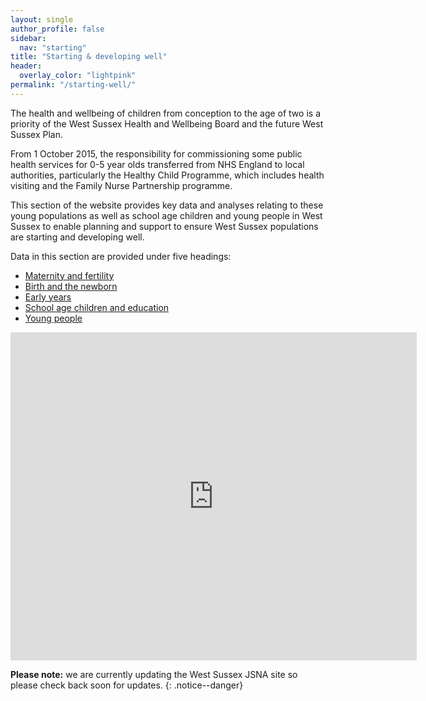 ```yaml
---
layout: single
author_profile: false
sidebar:
  nav: "starting"
title: "Starting & developing well"
header: 
  overlay_color: "lightpink"
permalink: "/starting-well/"
---
```

The health and wellbeing of children from conception to the age of two is a priority of the West Sussex Health and Wellbeing Board and the future West Sussex Plan.

From 1 October 2015, the responsibility for commissioning some public health services for 0-5 year olds transferred from NHS England to local authorities, particularly the Healthy Child Programme, which includes health visiting and the Family Nurse Partnership programme.

This section of the website provides key data and analyses relating to these young populations as well as school age children and young people in West Sussex to enable planning and support to ensure West Sussex populations are starting and developing well.

Data in this section are provided under five headings:
* [Maternity and fertility](/starting-well/maternity-and-fertility/)
* [Birth and the newborn](/starting-well/birth-and-the-newborn/)
* [Early years](/starting-well/early-years/)
* [School age children and education](/starting-well/education-children/)
* [Young people](/starting-well/young-people/)

<embed src="http://jsna.westsussex.gov.uk/wp-content/uploads/2017/02/CYP-Outcomes-revised-August-2016.pdf" width="650" height="525">

**Please note:** we are currently updating the West Sussex JSNA site so please check back soon for updates.
{: .notice--danger}
